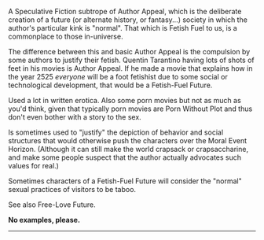 A Speculative Fiction subtrope of Author Appeal, which is the deliberate creation of a future (or alternate history, or fantasy...) society in which the author's particular kink is "normal". That which is Fetish Fuel to us, is a commonplace to those in-universe.

The difference between this and basic Author Appeal is the compulsion by some authors to justify their fetish. Quentin Tarantino having lots of shots of feet in his movies is Author Appeal. If he made a movie that explains how in the year 2525 _everyone_ will be a foot fetishist due to some social or technological development, that would be a Fetish-Fuel Future.

Used a lot in written erotica. Also some porn movies but not as much as you'd think, given that typically porn movies are Porn Without Plot and thus don't even bother with a story to the sex.

Is sometimes used to "justify" the depiction of behavior and social structures that would otherwise push the characters over the Moral Event Horizon. (Although it can still make the world crapsack or crapsaccharine, and make some people suspect that the author actually advocates such values for real.)

Sometimes characters of a Fetish-Fuel Future will consider the "normal" sexual practices of visitors to be taboo.

See also Free-Love Future.

**No examples, please.**

___